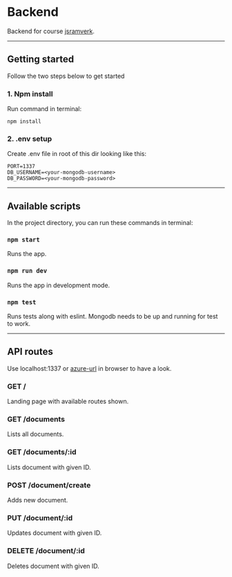 # Backend

Backend for course [jsramverk](https://jsramverk.se/).

-----------------------------

## Getting started
Follow the two steps below to get started

### 1. Npm install
Run command in terminal:

```
npm install
```

### 2. .env setup
Create .env file in root of this dir looking like this:

```
PORT=1337
DB_USERNAME=<your-mongodb-username>
DB_PASSWORD=<your-mongodb-password>
```

-----------------------------

## Available scripts
In the project directory, you can run these commands in terminal:

### `npm start`
Runs the app.

### `npm run dev`
Runs the app in development mode.

### `npm test`
Runs tests along with eslint. Mongodb needs to be up and running for test to work.

-----------------------------

## API routes
Use localhost:1337 or [azure-url](https://jsramverk-chsc22-ace2bxdsdxfnavfc.northeurope-01.azurewebsites.net/) in browser to have a look.

### GET /
Landing page with available routes shown.

### GET /documents
Lists all documents.

### GET /documents/:id
Lists document with given ID.

### POST /document/create
Adds new document.

### PUT /document/:id
Updates document with given ID.

### DELETE /document/:id
Deletes document with given ID.